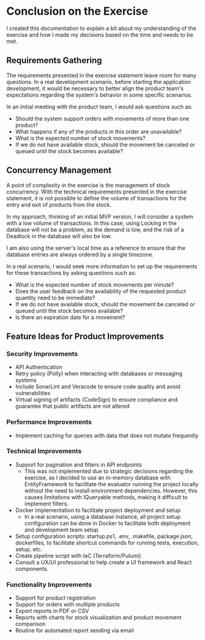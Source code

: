 # Conclusion on the Exercise

I created this documentation to explain a bit about my understanding of the exercise and how I made my decisions based on the time and needs to be met.

## Requirements Gathering
The requirements presented in the exercise statement leave room for many questions. In a real development scenario, before starting the application development, it would be necessary to better align the product team's expectations regarding the system's behavior in some specific scenarios.

In an initial meeting with the product team, I would ask questions such as:
- Should the system support orders with movements of more than one product?
- What happens if any of the products in this order are unavailable?
- What is the expected number of stock movements?
- If we do not have available stock, should the movement be canceled or queued until the stock becomes available?

## Concurrency Management
A point of complexity in the exercise is the management of stock concurrency. With the technical requirements presented in the exercise statement, it is not possible to define the volume of transactions for the entry and exit of products from the stock.

In my approach, thinking of an initial MVP version, I will consider a system with a low volume of transactions. In this case, using Locking in the database will not be a problem, as the demand is low, and the risk of a Deadlock in the database will also be low.

I am also using the server's local time as a reference to ensure that the database entries are always ordered by a single timezone.

In a real scenario, I would seek more information to set up the requirements for these transactions by asking questions such as:
- What is the expected number of stock movements per minute?
- Does the user feedback on the availability of the requested product quantity need to be immediate?
- If we do not have available stock, should the movement be canceled or queued until the stock becomes available?
- Is there an expiration date for a movement?

## Feature Ideas for Product Improvements

### Security Improvements
- API Authentication
- Retry policy (Polly) when interacting with databases or messaging systems
- Include SonarLint and Veracode to ensure code quality and avoid vulnerabilities
- Virtual signing of artifacts (CodeSign) to ensure compliance and guarantee that public artifacts are not altered

### Performance Improvements
- Implement caching for queries with data that does not mutate frequently

### Technical Improvements
- Support for pagination and filters in API endpoints
  - This was not implemented due to strategic decisions regarding the exercise, as I decided to use an in-memory database with EntityFramework to facilitate the evaluator running the project locally without the need to install environment dependencies. However, this causes limitations with IQueryable methods, making it difficult to implement filters.
- Docker implementation to facilitate project deployment and setup
  - In a real scenario, using a database instance, all project setup configuration can be done in Docker to facilitate both deployment and development team setup.
- Setup configuration scripts: startup.ps1, .env, .makefile, package.json, dockerfiles, to facilitate shortcut commands for running tests, execution, setup, etc.
- Create pipeline script with IaC (Terraform/Pulumi)
- Consult a UX/UI professional to help create a UI framework and React components.

### Functionality Improvements
- Support for product registration
- Support for orders with multiple products
- Export reports in PDF or CSV
- Reports with charts for stock visualization and product movement comparison
- Routine for automated report sending via email
